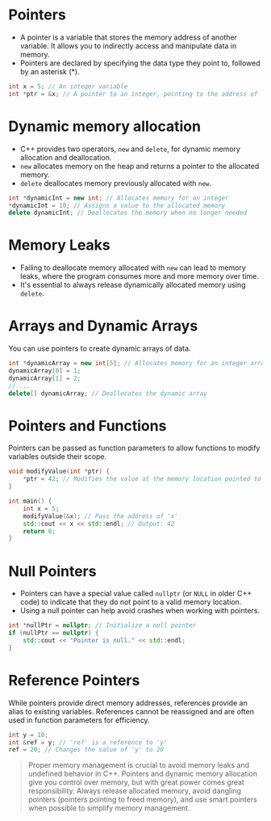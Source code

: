 # Pointers
- A pointer is a variable that stores the memory address of another variable. It allows you to indirectly access and manipulate data in memory.
- Pointers are declared by specifying the data type they point to, followed by an asterisk (*).
```cpp
int x = 5; // An integer variable
int *ptr = &x; // A pointer to an integer, pointing to the address of 'x'
```
# Dynamic memory allocation
- C++ provides two operators, `new` and `delete`, for dynamic memory allocation and deallocation.
- `new` allocates memory on the heap and returns a pointer to the allocated memory.
- `delete` deallocates memory previously allocated with `new`.
```cpp
int *dynamicInt = new int; // Allocates memory for an integer
*dynamicInt = 10; // Assigns a value to the allocated memory
delete dynamicInt; // Deallocates the memory when no longer needed
```
# Memory Leaks
- Failing to deallocate memory allocated with `new` can lead to memory leaks, where the program consumes more and more memory over time.
- It's essential to always release dynamically allocated memory using `delete`.
# Arrays and Dynamic Arrays
You can use pointers to create dynamic arrays of data.
```cpp
int *dynamicArray = new int[5]; // Allocates memory for an integer array of size 5
dynamicArray[0] = 1;
dynamicArray[1] = 2;
// ...
delete[] dynamicArray; // Deallocates the dynamic array
```
# Pointers and Functions
Pointers can be passed as function parameters to allow functions to modify variables outside their scope.
```cpp
void modifyValue(int *ptr) {
    *ptr = 42; // Modifies the value at the memory location pointed to by 'ptr'
}

int main() {
    int x = 5;
    modifyValue(&x); // Pass the address of 'x'
    std::cout << x << std::endl; // Output: 42
    return 0;
}
```
# Null Pointers
- Pointers can have a special value called `nullptr` (or `NULL` in older C++ code) to indicate that they do not point to a valid memory location.
- Using a null pointer can help avoid crashes when working with pointers.
```cpp
int *nullPtr = nullptr; // Initialize a null pointer
if (nullPtr == nullptr) {
    std::cout << "Pointer is null." << std::endl;
}
```
# Reference Pointers
While pointers provide direct memory addresses, references provide an alias to existing variables. References cannot be reassigned and are often used in function parameters for efficiency.
```cpp
int y = 10;
int &ref = y; // 'ref' is a reference to 'y'
ref = 20; // Changes the value of 'y' to 20
```

>Proper memory management is crucial to avoid memory leaks and undefined behavior in C++. Pointers and dynamic memory allocation give you control over memory, but with great power comes great responsibility. Always release allocated memory, avoid dangling pointers (pointers pointing to freed memory), and use smart pointers when possible to simplify memory management.

